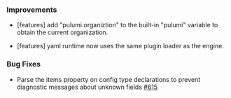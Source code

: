 ### Improvements

- [features] add "pulumi.organiztion" to the built-in "pulumi" variable to obtain the current organization.

- [features] yaml runtime now uses the same plugin loader as the engine.

### Bug Fixes

- Parse the items property on config type declarations to prevent diagnostic messages about
  unknown fields [#615](https://github.com/pulumi/pulumi-yaml/pull/615)
